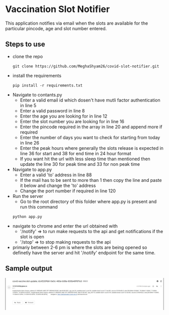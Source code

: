 # Vaccination Slot Notifier

This application notifies via email when the slots are available for the particular pincode, age and slot number entered. 

## Steps to use
- clone the repo
    ```
    git clone https://github.com/MeghaShyam26/covid-slot-notifier.git
    ```
- install the requirements
    ```
    pip install -r requirements.txt
    ```
- Navigate to contants.py
    - Enter a valid email id which dosen't have mutli factor authentication in line 5
    - Enter a valid password in line 8
    - Enter the age you are looking for in line 12
    - Enter the slot number you are looking for in line 16
    - Enter the pincode required in the array in line 20 and append more if required
    - Enter the number of days you want to check for starting from today in line 26
    - Enter the peak hours where generally the slots release is expected in line 36 for start and 38 for end time in 24 hour format
    - If you want hit the url with less sleep time than mentioned then update the line 30 for peak time and 33 for non peak time
- Navigate to app.py
    - Enter a valid 'to' address in line 88
    - If the mail has to be sent to more than 1 then copy the line and paste it below and change the 'to' address
    - Change the port number if required in line 120
- Run the server
    - Go to the root directory of this folder where app.py is present and run this command
    ```
    python app.py
    ```
- navigate to chrome and enter the url obtained with 
    - '/notify' => to run make requests to the api and get notifications if the slot is open
    - '/stop' => to stop making requests to the api
- primariy between 2-6 pm is where the slots are being opened so definetly have the server and hit '/notify' endpoint for the same time.

## Sample output
![Sample output](images/output.JPG)